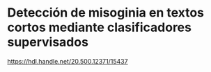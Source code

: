 # Detección de misoginia en textos cortos mediante clasificadores supervisados

https://hdl.handle.net/20.500.12371/15437
